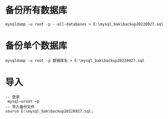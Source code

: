 
# 备份所有数据库
```mysql
mysqldump -u root -p --all-databases > E:\mysql_bak\backup20220927.sql
```

# 备份单个数据库
```mysql
mysqldump -u root -p 数据库名 > E:\mysql_bak\backup20220927.sql
```

# 导入
```mysql
-- 登录
 mysql–uroot –p
-- 导入备份文件
source E:\mysql_bak\backup20220927.sql;
```

